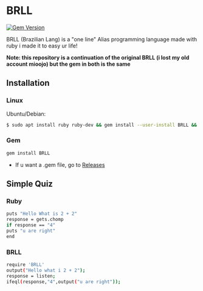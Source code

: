 # BRLL
[![Gem Version](https://badge.fury.io/rb/BRLL.svg)](https://badge.fury.io/rb/BRLL)

BRLL (Brazilian Lang) is a "one line" Alias programming language made with ruby
i made it to easy ur life!

**Note: this repository is a continuation of the original BRLL (i lost my old account mioojo) but the gem in both is the same** 

## Installation

### Linux
Ubuntu/Debian:

```sh
$ sudo apt install ruby ruby-dev && gem install --user-install BRLL && mkdir brll-workspace && cd brll-workspace &&
```

### Gem
```sh
gem install BRLL
```
* If u want a .gem file, go to [Releases](https://github.com/southernclaim/BRLL/release)

## Simple Quiz

### Ruby
```sh
puts "Hello What is 2 + 2"
response = gets.chomp
if response == "4"
puts "u are right"
end
```
### BRLL
```sh
require 'BRLL'
output("Hello what i 2 + 2");
response = listen;
ifeql(response,"4",output("u are right"));
```

